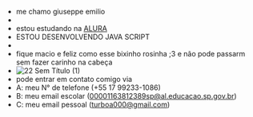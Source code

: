 - me chamo giuseppe emilio
- 
- estou estudando na [ALURA](https://alura.com.br)
- ESTOU DESENVOLVENDO JAVA SCRIPT
- 
- fique macio e feliz como esse bixinho rosinha ;3 e não pode passarm sem fazer carinho na cabeça
- ![22 Sem Título (1)](https://github.com/GiuseppeEmilio/GiuseppeEmilio/assets/170947426/b1e9facb-3997-4fea-8361-138e59eaed89)
- pode entrar em contato comigo via
- A: meu N° de telefone (+55 17 99233-1086)
- B: meu email escolar (00001163812389sp@al.educacao.sp.gov.br)
- C: meu email pessoal (turboa000@gmail.com)
